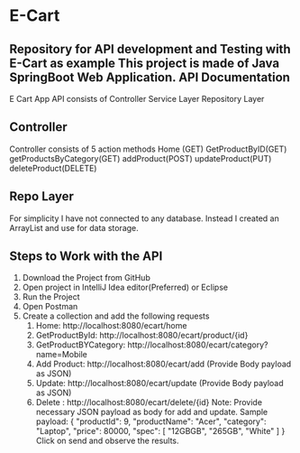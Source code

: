 # E-Cart
Repository for API development and Testing with E-Cart as example
This project is made of Java SpringBoot Web Application.
API Documentation
----------------------
E Cart App API consists of 
  Controller
  Service Layer
  Repository Layer

Controller  
----------
Controller consists of 5 action methods
  Home (GET)
  GetProductByID(GET)
  getProductsByCategory(GET)
  addProduct(POST)
  updateProduct(PUT)
  deleteProduct(DELETE)

 Repo Layer
 -----------
 For simplicity I have not connected to any database. Instead I created an ArrayList and use for data storage.

 Steps to Work with the API
 --------------------------
 1. Download the Project from GitHub
 2. Open project in IntelliJ Idea editor(Preferred) or Eclipse
 3. Run the Project
 4. Open Postman
 5. Create a collection and add the following requests
      1. Home: http://localhost:8080/ecart/home
      2. GetProductById: http://localhost:8080/ecart/product/{id}
      3. GetProductBYCategory: http://localhost:8080/ecart/category?name=Mobile
      4. Add Product: http://localhost:8080/ecart/add  (Provide Body payload as JSON)
      5. Update: http://localhost:8080/ecart/update  (Provide Body payload as JSON)
      6. Delete : http://localhost:8080/ecart/delete/{id}
  Note: Provide necessary JSON payload as body for add and update. Sample payload:
{
        "productId": 9,
        "productName": "Acer",
        "category": "Laptop",
        "price": 80000,
        "spec": [
            "12GBGB",
            "265GB",
            "White"
        ]
    }
Click on send and observe the results.
  
